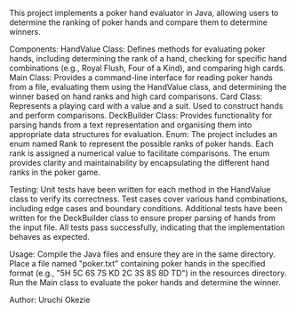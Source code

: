 This project implements a poker hand evaluator in Java, allowing users to determine the ranking of poker hands and compare them to determine winners.

Components:
 HandValue Class: Defines methods for evaluating poker hands, including determining the rank of a hand, checking for specific hand combinations (e.g., Royal Flush, Four of a Kind), and comparing high cards.
 Main Class: Provides a command-line interface for reading poker hands from a file, evaluating them using the HandValue class, and determining the winner based on hand ranks and high card comparisons.
 Card Class: Represents a playing card with a value and a suit. Used to construct hands and perform comparisons.
 DeckBuilder Class: Provides functionality for parsing hands from a text representation and organising them into appropriate data structures for evaluation.
 Enum:
 The project includes an enum named Rank to represent the possible ranks of poker hands.
 Each rank is assigned a numerical value to facilitate comparisons.
 The enum provides clarity and maintainability by encapsulating the different hand ranks in the poker game.

 Testing:
 Unit tests have been written for each method in the HandValue class to verify its correctness.
 Test cases cover various hand combinations, including edge cases and boundary conditions.
 Additional tests have been written for the DeckBuilder class to ensure proper parsing of hands from the input file.
 All tests pass successfully, indicating that the implementation behaves as expected.

Usage:
 Compile the Java files and ensure they are in the same directory.
Place a file named "poker.txt" containing poker hands in the specified format (e.g., "5H 5C 6S 7S KD 2C 3S 8S 8D TD") in the resources directory.
 Run the Main class to evaluate the poker hands and determine the winner.

Author:
  Uruchi Okezie


